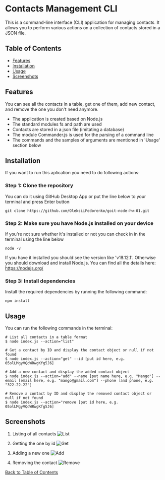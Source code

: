 # Contacts Management CLI

This is a command-line interface (CLI) application for managing contacts. It
allows you to perform various actions on a collection of contacts stored in a
JSON file.

## Table of Contents

- [Features](#features)
- [Installation](#installation)
- [Usage](#usage)
- [Screenshots](#screenshots)

## Features

You can see all the contacts in a table, get one of them, add new contact, and
remove the one you don't need anymore.

- The application is created based on Node.js
- The standard modules fs and path are used
- Contacts are stored in a json file (imitating a database)
- The module Commander.js is used for the parsing of a command line
- The commands and the samples of arguments are mentioned in 'Usage' section
  below

## Installation

If you want to run this aplication you need to do following actions:

### Step 1: Clone the repository

You can do it using GitHub Desktop App or put the line below to your terminal
and press Enter button

```
git clone https://github.com/OleksiiFedorenko/goit-node-hw-01.git
```

### Step 2: Make sure you have Node.js installed on your device

If you're not sure whether it's installed or not you can check in in the
terminal using the line below

```
node -v
```

If you have it installed you should see the version like 'v18.12.1'. Otherwise
you should download and install Node.js. You can find all the details here:
https://nodejs.org/

### Step 3: Install dependencies

Install the required dependencies by running the following command:

```
npm install
```

## Usage

You can run the following commands in the terminal:

```
# List all contacts in a table format
$ node index.js --action="list"

# Get a contact by ID and display the contact object or null if not found
$ node index.js --action="get" --id [put id here, e.g. 05olLMgyVQdWRwgKfg5J6]

# Add a new contact and display the added contact object
$ node index.js --action="add" --name [put name here, e.g. "Mango"] --email [email here, e.g. "mango@gmail.com"] --phone [and phone, e.g. "322-22-22"]

# Remove a contact by ID and display the removed contact object or null if not found
$ node index.js --action="remove [put id here, e.g. 05olLMgyVQdWRwgKfg5J6]
```

## Screenshots

1. Listing of all contacts
   ![List](https://cdn.screencast.com/uploads/g000302riUmJk2fwRmwNrBiP7yMei/capture-1fa3fe34-d412-4612-b414-56c70512851a.png?sv=2022-11-02&st=2023-06-17T14%3A28%3A17Z&se=2023-06-18T14%3A28%3A17Z&sr=b&sp=r&sig=NFkyEbduGRz6OdZDHrVhftnSM9YZBA%2FMlBTqUXz5mHo%3D)

2. Getting the one by id ![Get](URL)

3. Adding a new one ![Add](URL)

4. Removing the contact ![Remove](URL)

[Back to Table of Contents](#table-of-contents)
